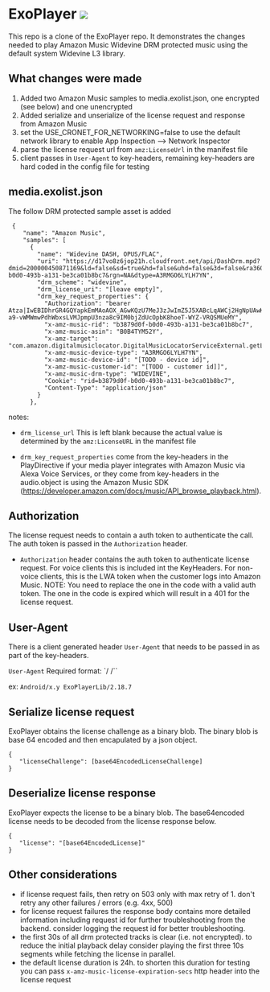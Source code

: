 # ExoPlayer <img src="https://img.shields.io/github/v/release/google/ExoPlayer.svg?label=latest"/>
This repo is a clone of the ExoPlayer repo.  It demonstrates the changes needed to play Amazon Music
Widevine DRM protected music using the default system Widevine L3 library.

## What changes were made

1) Added two Amazon Music samples to media.exolist.json, one encrypted (see below) and one unencrypted
2) Added serialize and unserialize of the license request and response from Amazon Music
3) set the USE_CRONET_FOR_NETWORKING=false to use the default network library to enable
   App Inspection --> Network Inspector
4) parse the license request url from `amz:LicenseUrl` in the manifest file
5) client passes in `User-Agent` to key-headers, remaining key-headers are hard coded
in the config file for testing

## media.exolist.json

The follow DRM protected sample asset is added
```
 {
    "name": "Amazon Music",
    "samples": [
      {
        "name": "Widevine DASH, OPUS/FLAC",
        "uri": "https://d17vo8z6jop21h.cloudfront.net/api/DashDrm.mpd?dmid=200000450871169&ld=false&sd=true&hd=false&uhd=false&3d=false&ra360=false&ac4=false&mhm1=false&bl=LOW:MEDIUM&v=opus_flac_e&drm=wv&r=b3879d0f-b0d0-493b-a131-be3ca01b8bc7&rgn=NA&dtype=A3RMGO6LYLH7YN",
        "drm_scheme": "widevine",
        "drm_license_uri": "[leave empty]",
        "drm_key_request_properties": {
          "Authorization": "bearer Atza|IwEBIDhrGR4GQYapkEmMAoAOX_AGwKQzU7MeJ3zJwImZ5J5XABcLqAWCj2HgNpUAwK5qWMEq5uaEsxaPSCl6r1t9pigCGVIE6BLqCx6CbDZwsxt3uWQiqs_Ws52QmXcFdE3WxGj-a9-vWMWmwPdhWbxsLVMJpmpU3nza8c9IM0bjZdUcOpbK8hoeT-WYZ-VRQSMUeMY",
          "x-amz-music-rid": "b3879d0f-b0d0-493b-a131-be3ca01b8bc7",
          "x-amz-music-asin": "B0B4TYM52Y",
          "x-amz-target": "com.amazon.digitalmusiclocator.DigitalMusicLocatorServiceExternal.getLicenseForPlaybackV3",
          "x-amz-music-device-type": "A3RMGO6LYLH7YN",
          "x-amz-music-device-id": "[TODO - device id]",
          "x-amz-music-customer-id": "[TODO - customer id]]",
          "x-amz-music-drm-type": "WIDEVINE",
          "Cookie": "rid=b3879d0f-b0d0-493b-a131-be3ca01b8bc7",
          "Content-Type": "application/json"
        }
      },
```

notes:

* ```drm_license_url``` This is left blank because the actual value is determined 
by the ```amz:LicenseURL``` in the manifest file

* ```drm_key_request_properties``` come from the key-headers in the PlayDirective if your media player
integrates with Amazon Music via Alexa Voice Services, or they come from key-headers
in the audio.object is using the Amazon Music SDK (https://developer.amazon.com/docs/music/API_browse_playback.html).

## Authorization

The license request needs to contain a auth token to authenticate the call.
The auth token is passed in the `Authorization` header.

* `Authorization` header contains the auth token to authenticate
  license request.  For voice clients this is included int the KeyHeaders.  For non-voice clients, this
  is the LWA token when the customer logs into Amazon Music.  NOTE: You need to replace the one in the
  code with a valid auth token.  The one in the code is expired which will result in a 401 for the license request.

## User-Agent

There is a client generated header `User-Agent` that needs to be passed in
as part of the key-headers.

`User-Agent` Required format: `<deviceName>/<deviceVersion> <appName>/<appVersion>``

ex: `Android/x.y ExoPlayerLib/2.18.7`

## Serialize license request

ExoPlayer obtains the license challenge as a binary blob.  The binary blob is base 64 encoded and
then encapulated by a json object.

```
{
   "licenseChallenge": [base64EncodedLicenseChallenge]
}
```

## Deserialize license response

ExoPlayer expects the license to be a binary blob.  The base64encoded license needs to be decoded
from the license response below.

```
{
   "license": "[base64EncodedLicense]"
}
```

## Other considerations

* if license request fails, then retry on 503 only with max retry of 1.  don't retry any other
failures / errors (e.g. 4xx, 500)
* for license request failures the response body contains more detailed information
including request id for further troubleshooting from the backend.  consider logging the request id
for better troubleshooting.
* the first 30s of all drm protected tracks is clear (i.e. not encrypted).  to reduce the initial 
playback delay consider playing the first three 10s segments while fetching the license in parallel.  
* the default license duration is 24h. to shorten this duration for testing you can pass
`x-amz-music-license-expiration-secs` http header into the license request
